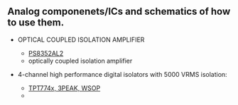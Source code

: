 ## Analog componenets/ICs and schematics of how to use them. 


- OPTICAL COUPLED ISOLATION AMPLIFIER
  - [PS8352AL2](https://www.renesas.com/us/en/document/dst/ps8352al2-data-sheet?r=507921)
  - optically coupled isolation amplifier


- 4-channel high performance digital isolators with 5000 VRMS isolation:
  - [TPT774x, 3PEAK, WSOP](http://file.3peakic.com.cn:8080/product/Datasheet_TPT774x.pdf)
  - 
